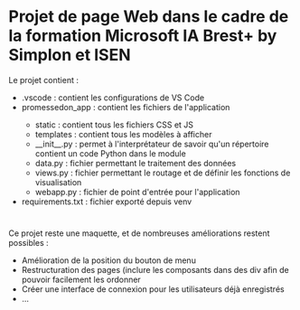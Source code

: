 # Projet de page Web dans le cadre de la formation Microsoft IA Brest+ by Simplon et ISEN

Le projet contient :
<ul>
    <li> .vscode : contient les configurations de VS Code</li>
    <li> promessedon_app : contient les fichiers de l'application</li>
    <ul>
        <li> static : contient tous les fichiers CSS et JS </li>
        <li> templates : contient tous les modèles à afficher</li>
        <li> __init__.py : permet à l'interprétateur de savoir qu'un répertoire contient un code Python dans le module</li>
        <li> data.py : fichier permettant le traitement des données</li>
        <li> views.py : fichier permettant le routage et de définir les fonctions de visualisation</li>
        <li> webapp.py : fichier de point d'entrée pour l'application</li>
    </ul>
    <li> requirements.txt : fichier exporté depuis venv</li>
    
</ul>

#

Ce projet reste une maquette, et de nombreuses améliorations restent possibles :
<ul>
    <li> Amélioration de la position du bouton de menu</li>
    <li> Restructuration des pages (inclure les composants dans des div afin de pouvoir facilement les ordonner</li>
    <li> Créer une interface de connexion pour les utilisateurs déjà enregistrés</li>
    <li>...</li>
</ul>
